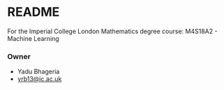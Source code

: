 # README #

For the Imperial College London Mathematics degree course: M4S18A2 - Machine Learning

### Owner ###

* Yadu Bhageria
* yrb13@ic.ac.uk